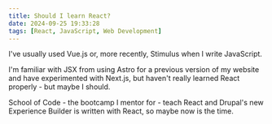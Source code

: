 ```yaml
---
title: Should I learn React?
date: 2024-09-25 19:33:28
tags: [React, JavaScript, Web Development]
---
```


I've usually used Vue.js or, more recently, Stimulus when I write JavaScript.

I'm familiar with JSX from using Astro for a previous version of my website and have experimented with Next.js, but haven't really learned React properly - but maybe I should.

School of Code - the bootcamp I mentor for - teach React and Drupal's new Experience Builder is written with React, so maybe now is the time.
